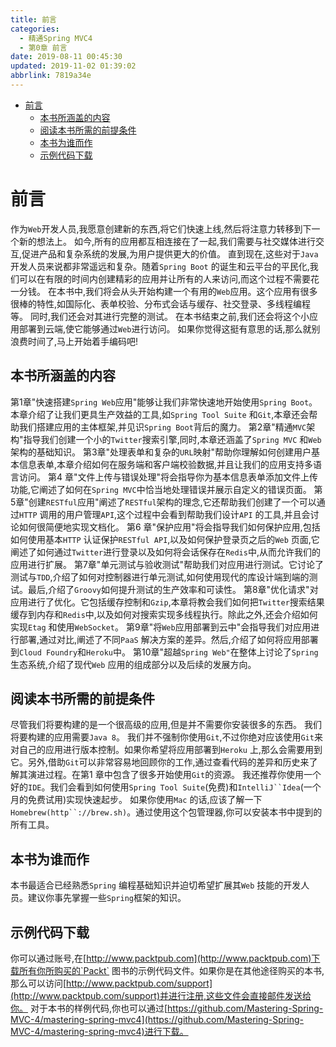 ```yaml
---
title: 前言
categories: 
  - 精通Spring MVC4
  - 第0章 前言
date: 2019-08-11 00:45:30
updated: 2019-11-02 01:39:02
abbrlink: 7819a34e
---
```

- [前言](/ReadingNotes/7819a34e/#前言)
    - [本书所涵盖的内容](/ReadingNotes/7819a34e/#本书所涵盖的内容)
    - [阅读本书所需的前提条件](/ReadingNotes/7819a34e/#阅读本书所需的前提条件)
    - [本书为谁而作](/ReadingNotes/7819a34e/#本书为谁而作)
    - [示例代码下载](/ReadingNotes/7819a34e/#示例代码下载)

<!--more-->
<script src="https://cdn.bootcss.com/jquery/3.4.0/jquery.slim.min.js"></script>
<script>$(document).ready(function () {$(".post-body > ul:nth-child(1)").hide();});</script>

<!--end-->
# 前言 #
作为`Web`开发人员,我愿意创建新的东西,将它们快速上线,然后将注意力转移到下一个新的想法上。
如今,所有的应用都互相连接在了一起,我们需要与社交媒体进行交互,促进产品和复杂系统的发展,为用户提供更大的价值。
直到现在,这些对于`Java` 开发人员来说都非常遥远和复杂。随着`Spring Boot` 的诞生和云平台的平民化,我们可以在有限的时间内创建精彩的应用并让所有的人来访问,而这个过程不需要花一分钱。
在本书中,我们将会从头开始构建一个有用的`Web`应用。这个应用有很多很棒的特性,如国际化、表单校验、分布式会话与缓存、社交登录、多线程编程等。
同时,我们还会对其进行完整的测试。
在本书结束之前,我们还会将这个小应用部署到云端,使它能够通过`Web`进行访问。
如果你觉得这挺有意思的话,那么就别浪费时间了,马上开始着手编码吧!
## 本书所涵盖的内容 ##
第1章"快速搭建`Spring Web`应用"能够让我们非常快速地开始使用`Spring Boot`。本章介绍了让我们更具生产效益的工具,如`Spring Tool Suite` 和`Git`,本章还会帮助我们搭建应用的主体框架,并见识`Spring Boot`背后的魔力。
第2章"精通`MVC`架构"指导我们创建一个小的`Twitter`搜索引擎,同时,本章还涵盖了`Spring MVC` 和`Web`架构的基础知识。
第3章"处理表单和复杂的`URL`映射"帮助你理解如何创建用户基本信息表单,本章介绍如何在服务端和客户端校验数据,并且让我们的应用支持多语言访问。
第4 章"文件上传与错误处理"将会指导你为基本信息表单添加文件上传功能,它阐述了如何在`Spring MVC`中恰当地处理错误并展示自定义的错误页面。
第5章"创建`RESTful`应用"阐述了`RESTful`架构的理念,它还帮助我们创建了一个可以通过`HTTP` 调用的用户管理`API`,这个过程中会看到帮助我们设计`API` 的工具,并且会讨论如何很简便地实现文档化。
第6 章"保护应用"将会指导我们如何保护应用,包括如何使用基本`HTTP` 认证保护`RESTful API`,以及如何保护登录页之后的`Web` 页面,它阐述了如何通过`Twitter`进行登录以及如何将会话保存在`Redis`中,从而允许我们的应用进行扩展。
第7章"单元测试与验收测试"帮助我们对应用进行测试。它讨论了测试与`TDD`,介绍了如何对控制器进行单元测试,如何使用现代的库设计端到端的测试。最后,介绍了`Groovy`如何提升测试的生产效率和可读性。
第8章"优化请求"对应用进行了优化。它包括缓存控制和`Gzip`,本章将教会我们如何把`Twitter`搜索结果缓存到内存和`Redis`中,以及如何对搜索实现多线程执行。除此之外,还会介绍如何实现`Etag` 和使用`WebSocket`。
第9章"将`Web`应用部署到云中"会指导我们对应用进行部署,通过对比,阐述了不同`PaaS` 解决方案的差异。然后,介绍了如何将应用部署到`Cloud Foundry`和`Heroku`中。
第10章"超越`Spring Web"`在整体上讨论了`Spring`生态系统,介绍了现代`Web` 应用的组成部分以及后续的发展方向。
## 阅读本书所需的前提条件 ##
尽管我们将要构建的是一个很高级的应用,但是并不需要你安装很多的东西。
我们将要构建的应用需要`Java 8`。
我们并不强制你使用`Git`,不过你绝对应该使用`Git`来对自己的应用进行版本控制。如果你希望将应用部署到`Heroku` 上,那么会需要用到它。另外,借助`Git`可以非常容易地回顾你的工作,通过查看代码的差异和历史来了解其演进过程。在第1 章中包含了很多开始使用`Git`的资源。
我还推荐你使用一个好的`IDE`。我们会看到如何使用`Spring Tool Suite`(免费)和`IntelliJ``Idea`(一个月的免费试用)实现快速起步。
如果你使用`Mac` 的话,应该了解一下`Homebrew(http``://brew.sh)`。通过使用这个包管理器,你可以安装本书中提到的所有工具。
## 本书为谁而作 ##
本书最适合已经熟悉`Spring` 编程基础知识并迫切希望扩展其`Web` 技能的开发人员。建议你事先掌握一些`Spring`框架的知识。
## 示例代码下载 ##
你可以通过账号,在[http://www.packtpub.com](http://www.packtpub.com)下载所有你所购买的`Packt` 图书的示例代码文件。如果你是在其他途径购买的本书,那么可以访问[http://www.packtpub.com/support](http://www.packtpub.com/support)并进行注册,这些文件会直接邮件发送给你。
对于本书的样例代码,你也可以通过[https://github.com/Mastering-Spring-MVC-4/mastering-spring-mvc4](https://github.com/Mastering-Spring-MVC-4/mastering-spring-mvc4)进行下载。

